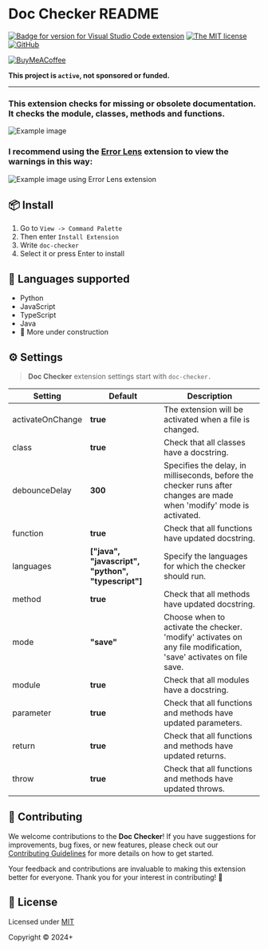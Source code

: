# Doc Checker README

[![Badge for version for Visual Studio Code extension](https://vsmarketplacebadges.dev/version/brian-salas-hache.doc-checker.png?color=blue&style=?style=for-the-badge&logo=visual-studio-code)](https://marketplace.visualstudio.com/items?itemName=brian-salas-hache.doc-checker)
[![The MIT license](https://img.shields.io/badge/license-MIT-orange.png?color=blue&style=flat-square)](https://opensource.org/license/mit)
[![GitHub](https://img.shields.io/badge/GitHub-BrianSalasHache-blue?style=flat&logo=github)](https://github.com/BrianSalasHache)




[![BuyMeACoffee](https://www.buymeacoffee.com/assets/img/custom_images/purple_img.png)](https://www.buymeacoffee.com/briansalashache)

**This project is `active`, not sponsored or funded.**

---

### This extension checks for missing or obsolete documentation. It checks the module, classes, methods and functions.

![Example image](https://github.com/user-attachments/assets/a042897b-00fd-46b1-88b1-a3948a82692c)

### I recommend using the [Error Lens](https://marketplace.visualstudio.com/items?itemName=usernamehw.errorlens) extension to view the warnings in this way:
![Example image using Error Lens extension](https://github.com/user-attachments/assets/ca650b98-577a-4146-a828-5d53e072763a)


## 📦 Install

1. Go to `View -> Command Palette`
2. Then enter `Install Extension`
3. Write `doc-checker`
4. Select it or press Enter to install


## 📝 Languages supported

- Python
- JavaScript
- TypeScript
- Java
- 🚧 More under construction

## ⚙️ Settings

> **Doc Checker** extension settings start with `doc-checker.`

| Setting          | Default    | Description                                                                                                           |
|------------------|------------|-----------------------------------------------------------------------------------------------------------------------|
| activateOnChange | **true**   | The extension will be activated when a file is changed.                                                               |
| class            | **true**   | Check that all classes have a docstring.                                                                              |
| debounceDelay    | **300**    | Specifies the delay, in milliseconds, before the checker runs after changes are made when 'modify' mode is activated. |
| function         | **true**   | Check that all functions have updated docstring.                                                                      |
| languages        | **["java", "javascript", "python", "typescript"]** | Specify the languages for which the checker should run.                       |
| method           | **true**   | Check that all methods have updated docstring.                                                                        |
| mode             | **"save"** | Choose when to activate the checker. 'modify' activates on any file modification, 'save' activates on file save.      |
| module           | **true**   | Check that all modules have a docstring.                                                                              |
| parameter        | **true**   | Check that all functions and methods have updated parameters.                                                         |
| return           | **true**   | Check that all functions and methods have updated returns.                                                            |
| throw            | **true**   | Check that all functions and methods have updated throws.                                                             |

## 🤝 Contributing

We welcome contributions to the **Doc Checker**! If you have suggestions for improvements, bug fixes, or new features, please check out our [Contributing Guidelines](./CONTRIBUTING.md) for more details on how to get started.

Your feedback and contributions are invaluable to making this extension better for everyone. Thank you for your interest in contributing! 🙌

## 📜 License

Licensed under [MIT](./LICENSE)

Copyright &copy; 2024+